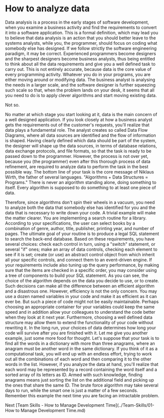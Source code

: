 # How to analyze data

Data analysis is a process in the early stages of software development, when you examine a business activity and find the requirements to convert it into a software application. This is a formal definition, which may lead you to believe that data analysis is an action that you should better leave to the systems analysts, while you, the programmer, should focus on coding what somebody else has designed. If we follow strictly the software engineering paradigm, it may be correct. Experienced programmers become designers and the sharpest designers become business analysts, thus being entitled to think about all the data requirements and give you a well defined task to carry out. This is not entirely accurate, because data is the core value of every programming activity. Whatever you do in your programs, you are either moving around or modifying data. The business analyst is analysing the needs in a larger scale, and the software designer is further squeezing such scale so that, when the problem lands on your desk, it seems that all you need to do is to apply clever algorithms and start moving existing data.

Not so.

No matter at which stage you start looking at it, data is the main concern of a well designed application. If you look closely at how a business analyst gets the requirements out of the customer's requests, you'll realize that data plays a fundamental role. The analyst creates so called Data Flow Diagrams, where all data sources are identified and the flow of information is shaped. Having clearly defined which data should be part of the system, the designer will shape up the data sources, in terms of database relations, data exchange protocols, and file formats, so that the task is ready to be passed down to the programmer. However, the process is not over yet, because you (the programmer) even after this thorough process of data refinement, are required to analyze data to perform the task in the best possible way. The bottom line of your task is the core message of Niklaus Wirth, the father of several languages. "Algorithms + Data Structures = Programs." There is never an algorithm standing alone, doing something to itself. Every algorithm is supposed to do something to at least one piece of data.

Therefore, since algorithms don't spin their wheels in a vacuum, you need to analyze both the data that somebody else has identified for you and the data that is necessary to write down your code. A trivial example will make the matter clearer. You are implementing a search routine for a library. According to your specifications, the user can select books by a combination of genre, author, title, publisher, printing year, and number of pages. The ultimate goal of your routine is to produce a legal SQL statement to search the back-end database. Based on these requirements, you have several choices: check each control in turn, using a "switch" statement, or several "if" ones; make an array of data controls, checking each element to see if it is set; create (or use) an abstract control object from which inherit all your specific controls, and connect them to an event-driven engine. If your requirements include also tuning up the query performance, by making sure that the items are checked in a specific order, you may consider using a tree of components to build your SQL statement. As you can see, the choice of the algorithm depends on the data you decide to use, or to create. Such decisions can make all the difference between an efficient algorithm and a disastrous one. However, efficiency is not the only concern. You may use a dozen named variables in your code and make it as efficient as it can ever be. But such a piece of code might not be easily maintainable. Perhaps choosing an appropriate container for your variables could keep the same speed and in addition allow your colleagues to understand the code better when they look at it next year. Furthermore, choosing a well defined data structure may allow them to extend the functionality of your code without rewriting it. In the long run, your choices of data determines how long your code will survive after you are finished with it. Let me give you another example, just some more food for thought. Let's suppose that your task is to find all the words in a dictionary with more than three anagrams, where an anagram must be another word in the same dictionary. If you think of it as a computational task, you will end up with an endless effort, trying to work out all the combinations of each word and then comparing it to the other words in the list. However, if you analyze the data at hand, you'll realize that each word may be represented by a record containing the word itself and a sorted array of its letters as ID. Armed with such knowledge, finding anagrams means just sorting the list on the additional field and picking up the ones that share the same ID. The brute force algorithm may take several days to run, while the smart one is just a matter of a few seconds. Remember this example the next time you are facing an intractable problem.

Next [Team Skills - How to Manage Development Time](../Team-Skills/01-How to Manage Development Time.md)